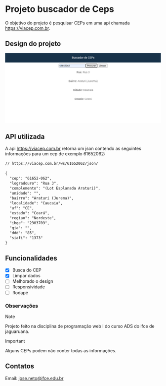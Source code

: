 # Projeto buscador de Ceps

O objetivo do projeto é pesquisar CEPs em uma api chamada https://viacep.com.br.

## Design do projeto

![Design do projeto](image.png)

## API utilizada

A api https://viacep.com.br retorna um json contendo as seguintes informações para um cep de exemplo 61652062:

```
// https://viacep.com.br/ws/61652062/json/

{
  "cep": "61652-062",
  "logradouro": "Rua 3",
  "complemento": "(Lot Esplanada Araturi)",
  "unidade": "",
  "bairro": "Araturi (Jurema)",
  "localidade": "Caucaia",
  "uf": "CE",
  "estado": "Ceará",
  "regiao": "Nordeste",
  "ibge": "2303709",
  "gia": "",
  "ddd": "85",
  "siafi": "1373"
}
```

## Funcionalidades

- [x] Busca do CEP
- [x] Limpar dados
- [ ] Melhorado o design
- [ ] Responsividade
- [ ] Rodapé

### Observações

> [!NOTE]
> Projeto feito na disciplina de programação web I do curso ADS do ifce de jaguaruana.

> [!IMPORTANT]
> Alguns CEPs podem não conter todas as informações.

## Contatos

Email: jose.neto@ifce.edu.br
